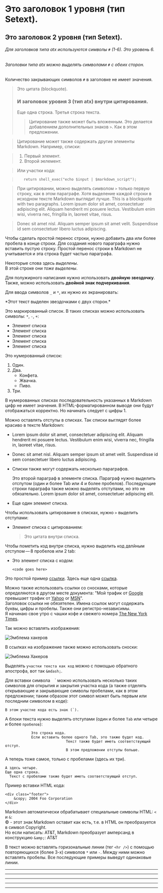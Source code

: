 Это заголовок 1 уровня (тип Setext).
====================================

Это заголовок 2 уровня (тип Setext).
------------------------------------

###### Для заголовков типа atx используются символы `#` (1-6). Это уровень 6.
###### Заголовки типа atx можно выделять символами `#` с обеих сторон. ######
Количество закрывающих символов `#` в заголовке не имеет значения.

> Это цитата (blockquote).
> ### И заголовок уровня 3 (тип atx) внутри цитирования.
> Еще одна строка.
> Третья строка текста.
> > Цитирование также может быть вложенным.
> > Это делается добавлением дополнительных знаков `>`.
> > Как в этом предложении.

> Цитирование может также содержать другие элементы Markdown. Например, списки:

> 1. Первый элемент.
> 2. Второй эелемент.

> Или участки кода:

>        return shell_exec("echo $input | $markdown_script");


> При цитировании, можно выделять символом `>` только первую строку, как в этом параграфе. Хотя выделение каждой строки в исходном тексте Markdown выглядит лучше. This is a blockquote with two paragraphs. Lorem ipsum dolor sit amet,
consectetuer adipiscing elit. Aliquam hendrerit mi posuere lectus.
Vestibulum enim wisi, viverra nec, fringilla in, laoreet vitae, risus.

> Donec sit amet nisl. Aliquam semper ipsum sit amet velit. Suspendisse
id sem consectetuer libero luctus adipiscing.


Чтобы сделать простой перенос строки, нужно добавить два или более пробела в конце строки. Для создания нового параграфа нужно вставить пустую строку. Простой перенос строки в Markdown не учитывается и эта строка будет частью параграфа.

Некоторые слова здесь *выделены*.  
В этой строке они _тоже выделены_.

Для полужирного написания нужно использовать  **двойную звездочку**. Также, можно использовать __двойной знак подчеркивания__.

Для ввода символов `_` и `*`, их нужно их экранировать:

\*Этот текст выделен звездочками с двух сторон.\*


Это маркированный список. В таких списках можно использовать символы: `*`, `-`, `+`:

* Элемент списка
* Элемент списка
* Элемент списка
* Элемент списка
* Элемент списка


Это нумерованный список:

1. Один.
2. Два.
    -   Конфета.
    -   Жвачка.
    -   Пиво.
3. Три.

В нумерованных списках последовательность указанных в Markdown цифр не имеет значения. В HTML-форматированном выводе они будут отображаться корректно. Но начинать следует с цифры 1.

Можно оставлять отступы в списках. Так списки выглядят более красиво в тексте Markdown:

*   Lorem ipsum dolor sit amet, consectetuer adipiscing elit.
    Aliquam hendrerit mi posuere lectus. Vestibulum enim wisi,
    viverra nec, fringilla in, laoreet vitae, risus.
*   Donec sit amet nisl. Aliquam semper ipsum sit amet velit.
    Suspendisse id sem consectetuer libero luctus adipiscing.


*   Списки также могут содержать несколько параграфов.

    Это второй параграф в элементе списка. Параграф нужно выделить
отспутом (один и более Tab или 4 и более пробелов). Последующие строки
параграфа также можно выделять отступами, но это не обязательно.
Lorem ipsum dolor sit amet, consectetuer adipiscing elit.

*   Еще один элемент списка.

Чтобы использовать цитирование в списках, нужно `>` выделить отступами:

*   Элемент списка с цитированием:

    > Это цитата
    > внутри списка.

Чтобы пометить код внутри списка, нужно выделить код двлйным отступом — 8 пробелов или 2 tab:

*   Это элемент списка с кодом:

        <code goes here>



Это простой пример [ссылки](http://example.com/). Здесь еще одна [ссылка](http://example.com/ "С заголовком").

Можно также использовать ссылки со сносками, которые определяются в другом месте документа: "Мой трафик от [Google][1] превышает трафик от [Yahoo][2] or [MSN][3]".  
Заголовок ссылки не обязятелен. Имена ссылок могут содержать буквы, цифры и пробелы. Также они регистро-независимы.  
Я начинаю свое утро с чашки кофе и свежего номера [The New York Times].

Так можно вставлять изображения:

![Эмблема хакеров](https://upload.wikimedia.org/wikipedia/commons/9/96/Animated_glider_emblem.gif)

В ссылках на изображение также можно использовать сноски:

![Эмблема Хакеров][Glider]

Выделять `участки текста как код` можно с помощью обратного апострофа, вот так `&mdash;`.  

Для вставки символа ` ` ` можно использовать несколько таких символов для открытия и закрытия участка кода (а также отделять открывающие и закрывающие символы пробелами, как в этом предложении; таким образом этот символ может быть первым или последним символом в коде):

``В этом участке кода есть знак (`).``


А блоки текста нужно выделять отступами (один и более `Tab` или четыре и более `пробелов`):

                Это строка кода.
                Если вставить более одного Tab, это также будет код.
                                Текст также будет иметь соответствующий отступ.
                                В этом предложении отступы больше.

   А теперь тоже самое, только с пробелами (здесь их три).

    А здесь четыре.
    Еще одна строка.
      Текст с пробелами также будет иметь соответствующий отступ.


Пример вставки HTML кода:

    <div class="footer">
        &copy; 2004 Foo Corporation
    </div>



Markdown автоматически обрабатывает специальные символы HTML: `<` и `&`:  
&copy; - этот знак Markdown оставит как есть, т.е. в HTML он преобразуется в символ Copyright.  
Но если написать: AT&T, Markdown преобразует амперсанд в конструкцию `&amp;`:  AT&amp;T

В текст можно вставлять горизональные линии (тег `<hr />`) с помощью повторяющихся (более 3-х) символов `*` или `-`. Между ними можно вставлять пробелы. Все последующие примеры выведут одинаковые линии.

* * *

***

*****

- - -

---------------------------------------




[1]:    http://google.com/        "Google"
[2]:    http://search.yahoo.com/  "Yahoo Search"
[3]:    http://search.msn.com/    "MSN Search"
[The New York Times]:   <http://www.nytimes.com/> "Эта ссылка выделена знаками `>`"
[GLIDER]:     <https://upload.wikimedia.org/wikipedia/commons/4/45/Glider.svg>
              "Glider. Описание для этого изоборажения на другой строке, а имя в другом регистре."

